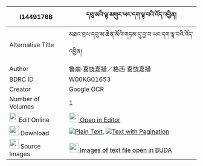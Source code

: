 |I1449176B|དབུ་མའི་ལྟ་མགུར་ཡང་དག་ལྟ་བའི་འོད་འབྱིན། 
| --- | --- 
|Alternative Title |མཐའ་བྲལ་དབུ་མ་ཆེན་མོའི་གཏམ་དུ་བྱ་བ་ཡང་དག་ལྟ་བའི་འོད་འབྱིན།
|Author| 鲁崩·喜饶嘉措／格西·喜饶嘉措
|BDRC ID | W00KG01653
|Creator | Google OCR
|Number of Volumes| 1
|<img width="25" src="https://img.icons8.com/color/25/000000/edit-property.png">Edit Online| [<img width="25" src="https://avatars.githubusercontent.com/u/45091458?s=200&v=4"> Open in Editor](http://editor.openpecha.org/I1449176B)
|<img width="25" src="https://img.icons8.com/fluent/48/000000/download-2.png"/>  Download | [![](https://img.icons8.com/color/20/000000/txt.png)Plain Text](https://github.com/Openpecha/I1449176B/releases/download/v1/uma_i_tagur_yangdak_tawa_i_oji_plain_I1449176B.zip), [![](https://img.icons8.com/color/20/000000/txt.png)Text with Pagination](https://github.com/Openpecha/I1449176B/releases/download/v1/uma_i_tagur_yangdak_tawa_i_oji_pages_I1449176B.zip)
|<img width="25" src="https://img.icons8.com/plasticine/100/000000/pictures-folder.png"/>  Source Images | [<img width="25" src="https://library.bdrc.io/icons/BUDA-small.svg"> Images of text file open in BUDA](https://library.bdrc.io/show/bdr:W00KG01653)